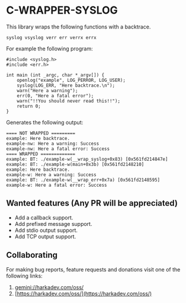 # C-WRAPPER-SYSLOG

This library wraps the following functions with a backtrace.

    syslog vsyslog verr err verrx errx

For example the following program:

    #include <syslog.h>
    #include <err.h>
    
    int main (int _argc, char *_argv[]) {
        openlog("example", LOG_PERROR, LOG_USER);
        syslog(LOG_ERR, "Here backtrace.\n");
        warn("Here a warning");
        err(0, "Here a fatal error");
        warn("!!You should never read this!!");
        return 0;
    }

Generates the following output:

    ==== NOT WRAPPED =========
    example: Here backtrace.
    example-nw: Here a warning: Success
    example-nw: Here a fatal error: Success
    ==== WRAPPED =============
    example: BT: ./example-w(__wrap_syslog+0x83) [0x561fd214847e]
    example: BT: ./example-w(main+0x3b) [0x561fd2148210]
    example: Here backtrace.
    example-w: Here a warning: Success
    example: BT: ./example-w(__wrap_err+0x7a) [0x561fd2148595]
    example-w: Here a fatal error: Success

## Wanted features (Any PR will be appreciated)

- Add a callback support.
- Add prefixed message support.
- Add stdio output support.
- Add TCP output support.

## Collaborating

For making bug reports, feature requests and donations visit
one of the following links:

1. [gemini://harkadev.com/oss/](gemini://harkadev.com/oss/)
2. [https://harkadev.com/oss/](https://harkadev.com/oss/)

